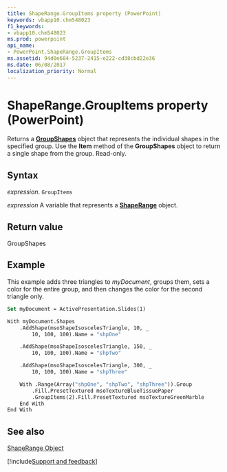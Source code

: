 ```yaml
---
title: ShapeRange.GroupItems property (PowerPoint)
keywords: vbapp10.chm548023
f1_keywords:
- vbapp10.chm548023
ms.prod: powerpoint
api_name:
- PowerPoint.ShapeRange.GroupItems
ms.assetid: 94d0e684-5237-2415-e222-cd38cbd22e36
ms.date: 06/08/2017
localization_priority: Normal
---
```



# ShapeRange.GroupItems property (PowerPoint)

Returns a  **[GroupShapes](PowerPoint.GroupShapes.md)** object that represents the individual shapes in the specified group. Use the **Item** method of the **GroupShapes** object to return a single shape from the group. Read-only.


## Syntax

_expression_. `GroupItems`

_expression_ A variable that represents a **[ShapeRange](PowerPoint.ShapeRange.md)** object.


## Return value

GroupShapes


## Example

This example adds three triangles to _myDocument_, groups them, sets a color for the entire group, and then changes the color for the second triangle only.


```vb
Set myDocument = ActivePresentation.Slides(1)

With myDocument.Shapes
    .AddShape(msoShapeIsoscelesTriangle, 10, _
        10, 100, 100).Name = "shpOne"

    .AddShape(msoShapeIsoscelesTriangle, 150, _
        10, 100, 100).Name = "shpTwo"

    .AddShape(msoShapeIsoscelesTriangle, 300, _
        10, 100, 100).Name = "shpThree"

    With .Range(Array("shpOne", "shpTwo", "shpThree")).Group
        .Fill.PresetTextured msoTextureBlueTissuePaper
        .GroupItems(2).Fill.PresetTextured msoTextureGreenMarble
    End With
End With
```


## See also


[ShapeRange Object](PowerPoint.ShapeRange.md)

[!include[Support and feedback](~/includes/feedback-boilerplate.md)]